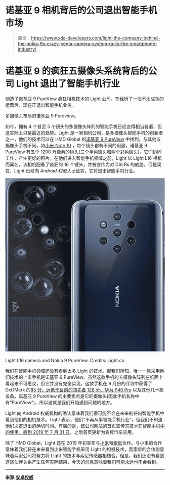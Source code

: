 # 诺基亚 9 相机背后的公司退出智能手机市场

> 原文：<https://www.xda-developers.com/light-the-company-behind-the-nokia-9s-crazy-penta-camera-system-quits-the-smartphone-industry/>

# 诺基亚 9 的疯狂五摄像头系统背后的公司 Light 退出了智能手机行业

创造了诺基亚 9 PureView 疯狂相机技术的 Light 公司，在经历了一段不太成功的运营后，现在正退出智能手机业务。

多摄像头布局的诺基亚 9 Pureview。

如今，拥有 4 个甚至 5 个镜头的多摄像头阵列的智能手机已经变得相当普遍，但这实际上只是最近的趋势。Light 是一家相机公司，是多摄像头智能手机的创新者之一，他们的技术可以在 HMD Global 的[诺基亚 9 PureView](https://www.xda-developers.com/light-sony-agreement-multi-sensor-camera-smartphones/) 中找到。与其他五摄像头手机不同，如[小米 Note 10](https://www.xda-developers.com/xiaomi-mi-note-10-first-impressions-108mp-of-greatness/) ，每个镜头都有不同的用途，诺基亚 9 PureView 有五个 1200 万像素的镜头(三个单色镜头和两个彩色镜头)，它们协同工作，产生更好的照片。在他们进入智能手机领域之前，Light 以 Light L16 相机而闻名，该相机配备了疯狂的 16 个镜头，并被宣传为对 DSLRs 的威胁。但是现在，Light 已经向 *Android 权威人士*证实，它将退出智能手机行业。

 <picture>![Light L16 and Nokia 9 PureView](img/be72580e625811d47b5aa61cede4331d.png)</picture> 

Light L16 camera and Nokia 9 PureView. Credits: Light.co

我们在智能手机领域还没有看到太多 [Light 的技术](https://www.light.co/technology)。据我们所知，唯一一款采用他们技术的上市手机是诺基亚 9 PureView。虽然这款手机的五摄像头阵列在纸面上看起来不可思议，但它并没有完全实现。这款手机在 9 月份的评测中获得了 DxOMark 的[85 分，远低于目前的领先者 128 分、](https://www.dxomark.com/nokia-9-pureview-camera-review/)[华为 P40 Pro](https://forum.xda-developers.com/huawei-p40-pro) 以及其他几十款设备。诺基亚 9 PureView 的主要卖点是它的摄像头(因此手机名称中有“PureView”)，所以这就是我们开始遇到问题的地方。

Light 向 Android 权威机构的确认意味着我们很可能不会在未来的任何智能手机中看到他们的相机技术。Light 表示，他们“不再从事智能手机行业”，但我们不知道他们决定退出的确切时间。有趣的是，该公司网站的首页宣传其技术在智能手机[中的使用，直到 2019 年 7 月 31 日](https://web.archive.org/web/20190731125046/https://light.co/)，之后首页更新为宣传汽车应用。

除了 HMD Global，Light 还在 2019 年初宣布与[小米](https://www.xda-developers.com/xiaomi-partnership-light-cameras/)和[索尼](https://www.xda-developers.com/light-sony-agreement-multi-sensor-camera-smartphones/)合作。与小米的合作意味着我们将在未来看到小米智能手机采用 Light 的相机技术，而索尼的合作则意味着两家公司将努力将 Light 的技术与索尼传感器相结合。但是，我们还没有看到这些伙伴关系产生任何实际结果，今天的消息意味着我们可能永远也不会看到。

* * *

**来源:[安卓权威](https://www.androidauthority.com/light-cameras-smartphones-1128014/)**
